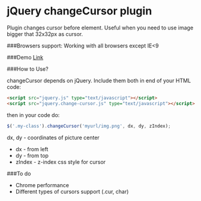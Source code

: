 jQuery changeCursor plugin
===

Plugin changes cursor before element. 
Useful when you need to use image bigger that 32x32px as cursor.

###Browsers support:
Working with all browsers except IE<9

###Demo
[Link](http://jsbin.com/bojegu)


###How to Use?

changeCursor depends on jQuery. Include them both in end of your HTML code:

```html
<script src="jquery.js" type="text/javascript"></script>
<script src="jquery.change-cursor.js" type="text/javascript"></script>
```

then in your code do:

```js
$('.my-class').changeCursor('myurl/img.png', dx, dy, zIndex);
```

dx, dy - coordinates of picture center 
* dx - from left
* dy - from top
* zIndex - z-index css style for cursor

###To do
* Chrome performance
* Different types of cursors support (.cur, char)
